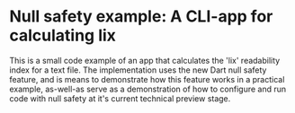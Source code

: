 # Null safety example: A CLI-app for calculating lix

This is a small code example of an app that calculates the 'lix' readability
index for a text file. The implementation uses the new Dart null safety feature,
and is means to demonstrate how this feature works in a practical example,
as-well-as serve as a demonstration of how to configure and run code with null
safety at it's current technical preview stage.

